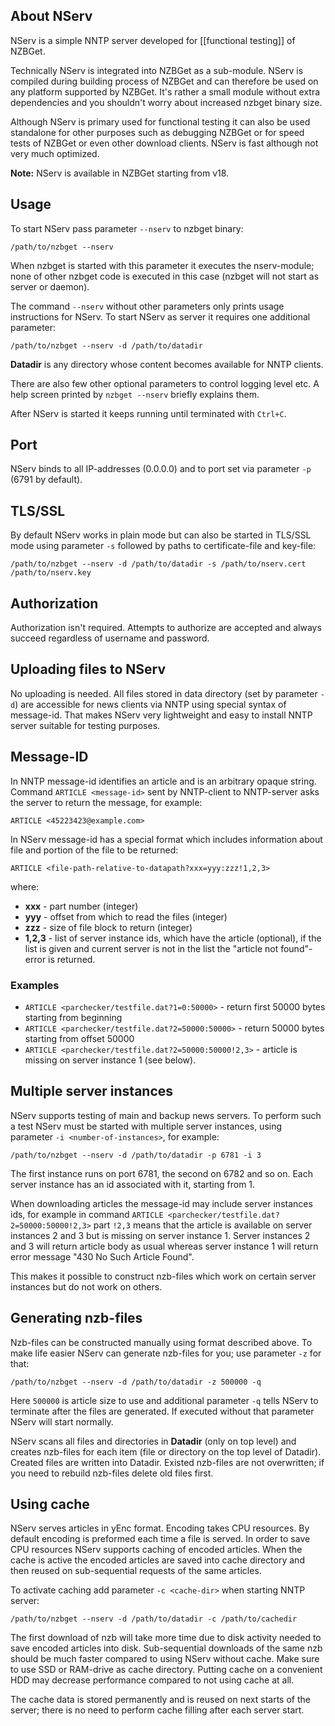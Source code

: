 ---
---
## About NServ

NServ is a simple NNTP server developed for [[functional testing]] of NZBGet.

Technically NServ is integrated into NZBGet as a sub-module. NServ is compiled during building process of NZBGet and can therefore be used on any platform supported by NZBGet. It's rather a small module without extra dependencies and you shouldn't worry about increased nzbget binary size.

Although NServ is primary used for functional testing it can also be used standalone for other purposes such as debugging NZBGet or for speed tests of NZBGet or even other download clients. NServ is fast although not very much optimized.

**Note:** NServ is available in NZBGet starting from v18.

## Usage
To start NServ pass parameter `--nserv` to nzbget binary:
```
/path/to/nzbget --nserv
```
When nzbget is started with this parameter it executes the nserv-module; none of other nzbget code is executed in this case (nzbget will not start as server or daemon).

The command `--nserv` without other parameters only prints usage instructions for NServ. To start NServ as server it requires one additional parameter:
```
/path/to/nzbget --nserv -d /path/to/datadir
```
**Datadir** is any directory whose content becomes available for NNTP clients.

There are also few other optional parameters to control logging level etc. A help screen printed by `nzbget --nserv` briefly explains them.

After NServ is started it keeps running until terminated with `Ctrl+C`.

## Port
NServ binds to all IP-addresses (0.0.0.0) and to port set via parameter `-p` (6791 by default).

## TLS/SSL
By default NServ works in plain mode but can also be started in TLS/SSL mode using parameter `-s` followed by paths to certificate-file and key-file:
```
/path/to/nzbget --nserv -d /path/to/datadir -s /path/to/nserv.cert /path/to/nserv.key
```

## Authorization
Authorization isn't required. Attempts to authorize are accepted and always succeed regardless of username and password.

## Uploading files to NServ
No uploading is needed. All files stored in data directory (set by parameter `-d`) are accessible for news clients via NNTP using special syntax of message-id. That makes NServ very lightweight and easy to install NNTP server suitable for testing purposes.

## Message-ID
In NNTP message-id identifies an article and is an arbitrary opaque string. Command `ARTICLE <message-id>` sent by NNTP-client to NNTP-server asks the server to return the message, for example:
```
ARTICLE <45223423@example.com>
```
In NServ message-id has a special format which includes information about file and portion of the file to be returned:
```
ARTICLE <file-path-relative-to-datapath?xxx=yyy:zzz!1,2,3>
```
where:
 - **xxx** - part number (integer)
 - **yyy** - offset from which to read the files (integer)
 - **zzz** - size of file block to return (integer)
 - **1,2,3** - list of server instance ids, which have the article (optional), if the list is given and current server is not in the list the "article not found"-error is returned.

### Examples
 - `ARTICLE <parchecker/testfile.dat?1=0:50000>` - return first 50000 bytes starting from beginning
 - `ARTICLE <parchecker/testfile.dat?2=50000:50000>` - return 50000 bytes starting from offset 50000
 - `ARTICLE <parchecker/testfile.dat?2=50000:50000!2,3>` - article is missing on server instance 1 (see below).

## Multiple server instances
NServ supports testing of main and backup news servers. To perform such a test NServ must be started with multiple server instances, using parameter `-i <number-of-instances>`, for example:
```
/path/to/nzbget --nserv -d /path/to/datadir -p 6781 -i 3
```
The first instance runs on port 6781, the second on 6782 and so on. Each server instance has an id associated with it, starting from 1.

When downloading articles the message-id may include server instances ids, for example in command `ARTICLE <parchecker/testfile.dat?2=50000:50000!2,3>` part `!2,3` means that the article is available on server instances 2 and 3 but is missing on server instance 1. Server instances 2 and 3 will return article body as usual whereas server instance 1 will return error message "430 No Such Article Found".

This makes it possible to construct nzb-files which work on certain server instances but do not work on others.

## Generating nzb-files
Nzb-files can be constructed manually using format described above. To make life easier NServ can generate nzb-files for you; use parameter `-z` for that:
```
/path/to/nzbget --nserv -d /path/to/datadir -z 500000 -q
```
Here `500000` is article size to use and additional parameter `-q` tells NServ to terminate after the files are generated. If executed without that parameter NServ will start normally.

NServ scans all files and directories in **Datadir** (only on top level) and creates nzb-files for each item (file or directory on the top level of Datadir). Created files are written into Datadir. Existed nzb-files are not overwritten; if you need to rebuild nzb-files delete old files first.

## Using cache
NServ serves articles in yEnc format. Encoding takes CPU resources. By default encoding is preformed each time a file is served. In order to save CPU resources NServ supports caching of encoded articles. When the cache is active the encoded articles are saved into cache directory and then reused on sub-sequential requests of the same articles.

To activate caching add parameter `-c <cache-dir>` when starting NNTP server:
```
/path/to/nzbget --nserv -d /path/to/datadir -c /path/to/cachedir
```
The first download of nzb will take more time due to disk activity needed to save encoded articles into disk. Sub-sequential downloads of the same nzb should be much faster compared to using NServ without cache. Make sure to use SSD or RAM-drive as cache directory. Putting cache on a convenient HDD may decrease performance compared to not using cache at all.

The cache data is stored permanently and is reused on next starts of the server; there is no need to perform cache filling after each server start.